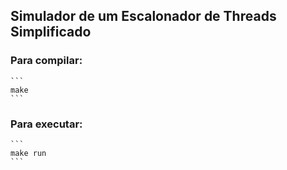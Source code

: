 ## Simulador de um Escalonador de Threads Simplificado

### Para compilar:
    ```
    make
    ```
### Para executar:
    ```
    make run
    ```